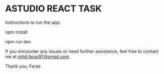 # ASTUDIO REACT TASK

Instructions to run the app:

npm install

npm run dev

If you encounter any issues or need further assistance, feel free to contact me at mhd.feras97@gmail.com.

Thank you,
Feras
